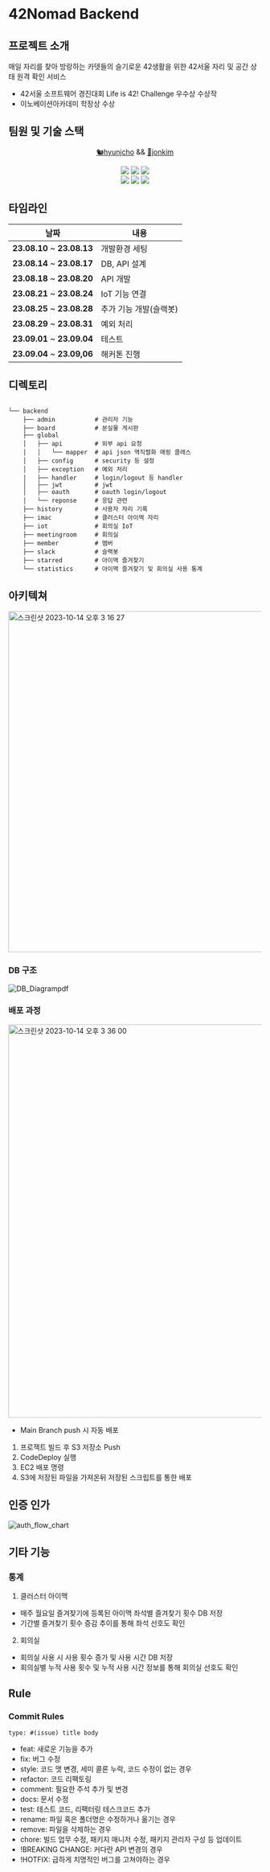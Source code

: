 # 42Nomad Backend

## 프로젝트 소개
매일 자리를 찾아 방랑하는 카뎃들의 슬기로운 42생활을 위한 42서울 자리 및 공간 상태 원격 확인 서비스
- 42서울 소프트웨어 경진대회 Life is 42! Challenge 우수상 수상작
- 이노베이션아카데미 학장상 수상

## 팀원 및 기술 스택
<div align="center">
  
[🐿️hyunjcho](https://github.com/highjcho) && [🦕jonkim](https://github.com/dino9881)
<div align="center">
  <div>
    <img src="https://img.shields.io/badge/SpringBoot-6DB33F?style=for-the-badge&logo=SpringBoot&logoColor=white">
    <img src="https://img.shields.io/badge/MariaDB-003545?style=for-the-badge&logo=mariadb&logoColor=white">
    <img src="https://img.shields.io/badge/swagger-85EA2D?style=for-the-badge&logo=swagger&logoColor=black">
  </div>
  <div>
    <img src="https://img.shields.io/badge/AmazonEC2-FF9900?style=for-the-badge&logo=AmazonEC2&logoColor=white">
    <img src="https://img.shields.io/badge/amazonrds-527FFF?style=for-the-badge&logo=amazonrds&logoColor=white">
    <img src="https://img.shields.io/badge/githubactions-2088FF?style=for-the-badge&logo=githubactions&logoColor=white">
  </div>
  </div>
</div>
  
## 타임라인
  |날짜|내용|
  |:-:|--|
  |**23.08.10** ~ **23.08.13** |개발환경 세팅|
  |**23.08.14** ~ **23.08.17** |DB, API 설계|
  |**23.08.18** ~ **23.08.20** |API 개발|
  |**23.08.21** ~ **23.08.24** |IoT 기능 연결|
  |**23.08.25** ~ **23.08.28** |추가 기능 개발(슬랙봇)|
  |**23.08.29** ~ **23.08.31** |예외 처리|
  |**23.09.01** ~ **23.09.04** |테스트|
  |**23.09.04** ~ **23.09,06** |해커톤 진행|
  
## 디렉토리

```

└── backend            
    ├── admin           # 관리자 기능
    ├── board           # 분실물 게시판
    ├── global
    │   ├── api         # 외부 api 요청
    │   │   └── mapper  # api json 역직렬화 매핑 클래스
    │   ├── config      # security 등 설정
    │   ├── exception   # 예외 처리
    │   ├── handler     # login/logout 등 handler
    │   ├── jwt         # jwt
    │   ├── oauth       # oauth login/logout
    │   └── reponse     # 응답 관련 
    ├── history         # 사용자 자리 기록
    ├── imac            # 클러스터 아이맥 자리
    ├── iot             # 회의실 IoT
    ├── meetingroom     # 회의실
    ├── member          # 멤버
    ├── slack           # 슬랙봇
    ├── starred         # 아이맥 즐겨찾기
    └── statistics      # 아이맥 즐겨찾기 및 회의실 사용 통계
```
## 아키텍쳐

<img width="678" alt="스크린샷 2023-10-14 오후 3 16 27" src="https://github.com/42nomad/backend/assets/76129597/92e03deb-0247-4ca3-ae92-b85a6e4b2a41">
  
  
### DB 구조 

![DB_Diagrampdf ](https://github.com/42nomad/backend/assets/76129597/10aad8ef-f646-4b6e-a117-b5c6d4f8b009)

### 배포 과정

<img width="782" alt="스크린샷 2023-10-14 오후 3 36 00" src="https://github.com/42nomad/backend/assets/76129597/4f0447a8-2f1d-4133-b905-c1a612928568">

- Main Branch push 시 자동 배포
1. 프로젝트 빌드 후 S3 저장소 Push
2. CodeDeploy 실행
3. EC2 배포 명령
4. S3에 저장된 파일을 가져온뒤 저장된 스크립트를 통한 배포

## 인증 인가
![auth_flow_chart](https://github.com/42nomad/backend/assets/91729403/5d19925f-ffb8-495f-8e12-0a9cd64458e9)




## 기타 기능

### 통계
1. 클러스터 아이맥
- 매주 월요일 즐겨찾기에 등록된 아이맥 좌석별 즐겨찾기 횟수 DB 저장
- 기간별 즐겨찾기 횟수 증감 추이를 통해 좌석 선호도 확인

2. 회의실
- 회의실 사용 시 사용 횟수 증가 및 사용 시간 DB 저장
- 회의실별 누적 사용 횟수 및 누적 사용 시간 정보를 통해 회의실 선호도 확인


## Rule
### Commit Rules
``` type: #(issue) title body  ```
- feat: 새로운 기능을 추가  
- fix: 버그 수정  
- style: 코드 맷 변경, 세미 콜론 누락, 코드 수정이 없는 경우  
- refactor: 코드 리팩토링  
- comment: 필요한 주석 추가 및 변경  
- docs: 문서 수정  
- test: 테스트 코드, 리팩터링 테스크코드 추가  
- rename: 파일 혹은 폴더명은 수정하거나 옮기는 경우  
- remove: 파일을 삭제하는 경우  
- chore: 빌드 업무 수정, 패키지 매니저 수정, 패키지 관리자 구성 등 업데이트  
- !BREAKING CHANGE:	커다란 API 변경의 경우
- !HOTFIX:	급하게 치명적인 버그를 고쳐야하는 경우  
